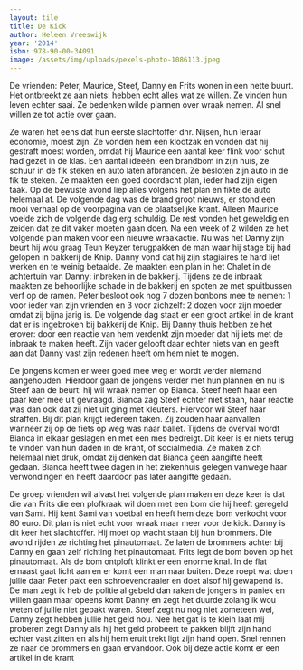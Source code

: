 ```yaml
---
layout: tile
title: De Kick
author: Heleen Vreeswijk
year: '2014'
isbn: 978-90-00-34091
image: /assets/img/uploads/pexels-photo-1086113.jpeg
---
```

De vrienden: Peter, Maurice, Steef, Danny en Frits wonen in een nette buurt. Het ontbreekt ze aan niets: hebben echt alles wat ze willen. Ze vinden hun leven echter saai. Ze bedenken wilde plannen  over wraak nemen. Al snel willen ze tot actie over gaan.



Ze waren het eens dat hun eerste slachtoffer dhr. Nijsen, hun leraar economie, moest zijn. Ze vonden hem een klootzak en vonden dat hij gestraft moest worden, omdat hij Maurice een aantal keer flink voor schut had gezet in de klas. Een aantal ideeën: een brandbom in zijn huis, ze schuur in de fik steken en auto laten afbranden. Ze besloten zijn auto in de fik te steken. Ze maakten een goed doordacht plan, ieder had zijn eigen taak. Op de bewuste avond liep alles volgens het plan en fikte de auto helemaal af. De volgende dag was de brand groot nieuws, er stond een mooi verhaal op de voorpagina van de plaatselijke krant. Alleen Maurice voelde zich de volgende dag erg schuldig. De rest vonden het geweldig en zeiden dat ze dit vaker moeten gaan doen. Na een week of 2 wilden ze het volgende plan maken voor een nieuwe wraakactie. Nu was het Danny zijn beurt hij wou graag Teun Keyzer terugpakken de man waar hij stage bij had gelopen in bakkerij de Knip. Danny vond dat hij zijn stagiaires te hard liet werken en te weinig betaalde. Ze maakten een plan in het Chalet in de achtertuin van Danny: inbreken in de bakkerij. Tijdens ze de inbraak maakten ze behoorlijke schade in de bakkerij en spoten ze met spuitbussen verf op de ramen. Peter besloot ook nog 7 dozen bonbons mee te nemen: 1 voor ieder van zijn vrienden en 3 voor zichzelf: 2 dozen voor zijn moeder omdat zij bijna jarig is. De volgende dag staat er een groot artikel in de krant dat er is ingebroken bij bakkerij de Knip. Bij Danny thuis hebben ze het erover: door een reactie van hem verdenkt zijn moeder dat hij iets met de inbraak te maken heeft. Zijn vader gelooft daar echter niets van en geeft aan dat Danny vast zijn redenen heeft om hem niet te mogen. 

De jongens komen er weer goed mee weg er wordt verder niemand aangehouden. Hierdoor gaan de jongens verder met hun plannen en nu is Steef aan de beurt:  hij wil wraak nemen op Bianca. Steef heeft haar een paar keer mee uit gevraagd. Bianca zag Steef echter niet staan, haar reactie was dan ook dat zij niet uit ging met kleuters. Hiervoor wil Steef haar straffen. Bij dit plan krijgt iedereen taken. Zij zouden haar aanvallen wanneer zij op de fiets op weg was naar ballet. Tijdens de overval wordt Bianca in elkaar geslagen en met een mes bedreigt. Dit keer is er niets terug te vinden van hun daden in de krant, of socialmedia. Ze maken zich helemaal niet druk, omdat zij denken dat Bianca geen aangifte heeft gedaan. Bianca heeft twee dagen in het ziekenhuis gelegen vanwege haar verwondingen en heeft daardoor pas later aangifte gedaan. 





De groep vrienden wil alvast het volgende plan maken en deze keer is dat die van Frits die een plofkraak wil doen met een bom die hij heeft geregeld van Sami. Hij kent Sami van voetbal en heeft hem deze bom verkocht voor 80 euro. Dit plan is niet echt voor wraak maar meer voor de kick. Danny is dit keer het slachtoffer. Hij moet op wacht staan bij hun brommers. Die avond rijden ze richting het pinautomaat. Ze laten de brommers achter bij Danny en gaan zelf richting het pinautomaat. Frits legt de bom boven op het pinautomaat. Als de bom ontploft klinkt er een enorme knal. In de flat ernaast gaat licht aan en er komt een man naar buiten. Deze roept wat doen jullie daar Peter pakt een schroevendraaier en doet alsof hij gewapend is. De man zegt ik heb de politie al gebeld dan raken de jongens in paniek en  willen gaan maar opeens komt Danny en zegt het duurde zolang ik wou weten of jullie niet gepakt waren. Steef zegt nu nog niet zometeen wel, Danny zegt hebben jullie het geld nou. Nee het gat is te klein laat mij proberen zegt Danny als hij het geld probeert te pakken blijft zijn hand echter vast zitten en als hij hem eruit trekt ligt zijn hand open. Snel rennen ze naar de brommers en gaan ervandoor. Ook bij deze actie komt er een artikel in de krant
